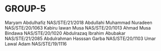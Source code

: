 # GROUP-5
Maryam Abdulhafiz NAS/STE/21/2018
Abdullahi Muhammad Nuradeen NAS/STE/20/1063
Kabiru lawan Musa NAS/STE/20/1013
Ahmad Musa Bindawa NAS/STE/20/1020
Abdulrazaq Ibrahim Abubakar NAS/STE/21/2085
Abdulrahman Hasssan Garba NAS/STE/20/1103
Umar Lawal Adam NAS/STE/19/1116
